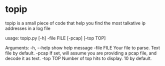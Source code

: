 # topip

topip is a small piece of code that help you find the most talkative ip addresses in a log file

usage: topip.py [-h] -file FILE [-pcap] [-top TOP]

Arguments:
  -h, --help  show help message 
  -file FILE  Your file to parse. Text file by default.
  -pcap       If set, will assume you are providing a pcap file, and decode it as text. 
  -top TOP    Number of top hits to display. 10 by default.
